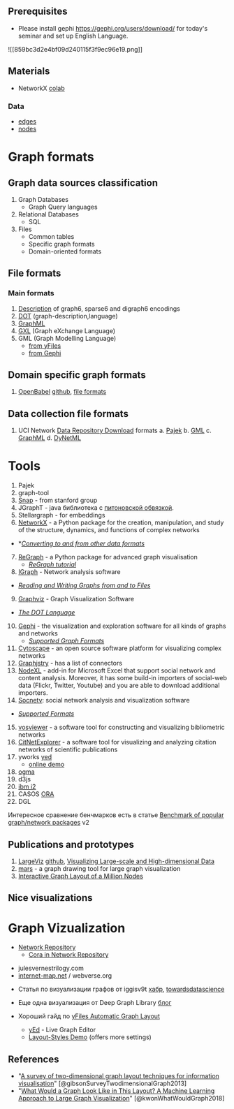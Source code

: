## Prerequisites
* Please install gephi https://gephi.org/users/download/ for today's seminar and set up English Language.

![[859bc3d2e4bf09d240115f3f9ec96e19.png]]

## Materials
* NetworkX [colab](https://colab.research.google.com/drive/1f-j5Zum7M-gjEdpR7AzXZcCDs17294Ei?usp=sharing)
 
 ### Data
* [edges](https://dl.dropboxusercontent.com/s/39k4aj05dbkbz8g/edges.csv) 
* [nodes](https://dl.dropboxusercontent.com/s/jt3fie6aedewirf/nodes.tsv) 

# Graph formats

## Graph data sources classification

1. Graph Databases
    * Graph Query languages
3. Relational Databases
    * SQL
3. Files
    * Common tables
    * Specific graph formats
    * Domain-oriented formats

## File formats

### Main formats

1. [Description](http://users.cecs.anu.edu.au/~bdm/data/formats.txt) of graph6, sparse6 and digraph6 encodings
2. [DOT](https://en.wikipedia.org/wiki/Dot) (graph-description,language)
3. [GraphML](http://graphml.graphdrawing.org/specification.html)
4. [GXL](http://www.gupro.de/GXL/) (Graph eXchange Language)
5. GML (Graph Modelling Language)
    * [from yFiles](https://docs.yworks.com/yfiles/doc/developers-guide/gml.html) 
    * [from Gephi](https://gephi.org/users/supported-graph-formats/gml-format/)

## Domain specific graph formats

1. [OpenBabel](http://openbabel.org/wiki/Main_Page)
[github](https://github.com/openbabel/openbabel/), [file formats](https://github.com/openbabel/documentation/tree/master/FileFormats)

## Data collection file formats

1. UCI Network [Data Repository Download](http://networkdata.ics.uci.edu/getting_started.php) formats
a.	[Pajek](http://mrvar.fdv.uni-lj.si/pajek/)
b.	[GML](https://networkx.org/documentation/networkx-1.9/reference/readwrite.gml.html)
c.	[GraphML](http://graphml.graphdrawing.org/)
d.	[DyNetML](http://www.casos.cs.cmu.edu/projects/dynetml/)

# Tools
1. Pajek
2. graph-tool
3. [Snap](https://snap.stanford.edu/snappy/index.html) - from stanford group 
4. JGraphT - java библиотека с [питоновской обвязкой](https://medium.com/@dimitrios.michail/announcing-the-python-bindings-of-jgrapht-918d0cf386de).
5. Stellargraph - for embeddings
6. [NetworkX](http://networkx.org/) - a Python package for the creation, manipulation, and study of the structure, dynamics, and functions of complex networks
* *[*Converting to and from other data formats*](http://networkx.org/documentation/stable/reference/convert.html#)
7. [ReGraph](https://cambridge-intelligence.com/regraph/) - a Python package for advanced graph visualisation
	* [*ReGraph tutorial*](https://cambridge-intelligence.com/python-graph-visualization-using-jupyter-regraph/)
8. [IGraph](https://igraph.org/) - Network analysis software
* [*Reading and Writing Graphs from and to Files*](https://igraph.org/c/doc/igraph-Foreign.html)
9. [Graphviz](http://graphviz.org/) - Graph Visualization Software
* [*The DOT Language*](http://graphviz.org/doc/info/lang.html)
10. [Gephi](https://gephi.org/) - the visualization and exploration software for all kinds of graphs and networks
	* [*Supported Graph Formats*](https://gephi.org/users/supported-graph-formats/)
11. [Cytoscape](https://cytoscape.org/) - an open source software platform for visualizing complex networks 
12. [Graphjstry](https://www.graphistry.com/) - has a list of connectors
13. [NodeXL](https://www.smrfoundation.org/nodexl/) - add-in for Microsoft Excel that support social network and content analysis. Moreover, it has some build-in importers of social-web data (Flickr, Twitter, Youtube) and you are able to download additional importers.
14. [Socnetv](https://socnetv.org/): social network analysis and visualization software
* [*Supported Formats*](https://socnetv.org/docs/formats.html)
15. [vosviewer](https://www.vosviewer.com/) - a software tool for constructing and visualizing bibliometric networks
16. [CitNetExplorer](https://www.citnetexplorer.nl/) - a software tool for visualizing and analyzing citation networks of scientific publications
17. yworks [yed](https://www.yworks.com/products/yed)
    * [online demo](https://www.yworks.com/products/yfiles/demos)
18. [ogma](https://doc.linkurio.us/ogma/latest/) 
19. d3js
20. [ibm i2](https://www.ibm.com/security/resources/demos/i2-analysts-notebook-demo/)
21. CASOS [ORA](http://www.casos.cs.cmu.edu/projects/ora/)
22. DGL

Интересное сравнение бенчмарков есть в статье [Benchmark of popular graph/network packages](https://www.timlrx.com/blog/benchmark-of-popular-graph-network-packages-v2) v2

## Publications and prototypes
1. [LargeViz](https://github.com/lferry007/LargeVis)
[github](https://github.com/elbamos/largeVis), [Visualizing Large-scale and High-dimensional Data](https://arxiv.org/abs/1602.00370)
2. [mars](https://github.com/marckhoury/mars) - a graph drawing tool for large graph visualization
3. [Interactive Graph Layout of a Million Nodes](https://www.mdpi.com/2227-9709/3/4/23/htm)

## Nice visualizations

# Graph Vizualization

* [Network Repository](https://networkrepository.com/)
    * [Cora in Network Repository](https://networkrepository.com/graphvis.php?d=./data/gsm50/labeled/cora.edges)

- julesvernestrilogy.com
- [internet-map.net](http://internet-map.net) / webverse.org

* Статья по визуализации графов от iggisv9t [хабр](https://habr.com/ru/company/ods/blog/464715/), [towardsdatascience](https://towardsdatascience.com/large-graph-visualization-tools-and-approaches-2b8758a1cd59) 
* Еще одна визуализация от Deep Graph Library [блог](https://www.dgl.ai/blog/2019/02/17/gat.html)

* Хороший гайд по [yFiles Automatic Graph Layout](https://www.youtube.com/watch?v=AkR6r1FbRdY)
    * [yEd](https://www.yworks.com/yed-live/) - Live Graph Editor
    * [Layout-Styles Demo](https://live.yworks.com/demos/layout/layoutstyles/index.html) (offers more settings)

## References
* "[A survey of two-dimensional graph layout techniques for information visualisation](https://dl.dropboxusercontent.com/s/p4aoaxpyij0ml7x/1473871612455749.pdf)" [@gibsonSurveyTwodimensionalGraph2013]
* "[What Would a Graph Look Like in This Layout? A Machine Learning Approach to Large Graph Visualization](https://arxiv.org/pdf/1710.04328.pdf)" [@kwonWhatWouldGraph2018]
